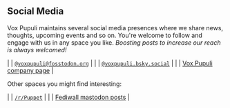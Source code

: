 ## <i class="fa-solid fa-tower-broadcast"></i> Social Media

Vox Pupuli maintains several social media presences where we share news, thoughts, upcoming events and so on.
You're welcome to follow and engage with us in any space you like.
_Boosting posts to increase our reach is always welcomed!_

| <i class="fa fa-brands fa-mastodon"></i> | [`@voxpupuli@fosstodon.org`](https://fosstodon.org/@voxpupuli/)             |
| <i class="fa fa-brands fa-bluesky"></i>  | [`@voxpupuli.bsky.social`](https://bsky.app/profile/voxpupuli.bsky.social/) |
| <i class="fa fa-brands fa-linkedin"></i> | [Vox Pupuli company page](https://www.linkedin.com/company/voxpupuli)       |

Other spaces you might find interesting:

| <i class="fa fa-brands fa-reddit"></i>       | [`/r/Puppet`](https://www.reddit.com/r/Puppet/)               |
| <i class="fa fa-solid fa-network-wired"></i> | [Fediwall mastodon posts](https://short.voxpupu.li/fediwall)  |
